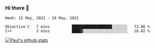 ### Hi there 👋

<!--
**wuyongf/wuyongf** is a ✨ _special_ ✨ repository because its `README.md` (this file) appears on your GitHub profile.

Here are some ideas to get you started:

- 🔭 I’m currently working on ...
- 🌱 I’m currently learning ...
- 👯 I’m looking to collaborate on ...
- 🤔 I’m looking for help with ...
- 💬 Ask me about ...
- 📫 How to reach me: ...
- 😄 Pronouns: ...
- ⚡ Fun fact: ...
-->

<!--START_SECTION:waka-->
```text
Week: 12 May, 2021 - 19 May, 2021

Objective-C   7 mins          ██████████████████░░░░░░░   72.06 % 
C++           2 mins          ████▓░░░░░░░░░░░░░░░░░░░░   18.82 % 
```
<!--END_SECTION:waka-->

[![Paul's github stats](https://github-readme-stats.vercel.app/api?username=wuyongf&theme=onedark&show_icons=true)](https://github.com/anuraghazra/github-readme-stats)
